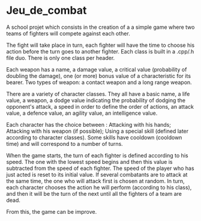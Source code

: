 # Jeu_de_combat
A school projet which consists in the creation of a a simple game where two teams of fighters will compete against each other.

The fight will take place in turn, each fighter will have the time to choose his action before the turn goes to another fighter.
Each class is built in a .cpp/.h file duo.
There is only one class per header.

Each weapon has a name, a damage value, a critical value (probability of doubling the damage), one (or more) bonus value of a characteristic for its bearer.
Two types of weapon: a contact weapon and a long range weapon.

There are a variety of character classes.
They all have a basic name, a life value, a weapon, a dodge value indicating the probability of dodging the opponent's attack, a speed in order to define the order of actions, an attack value, a defence value, an agility value, an intelligence value.

Each character has the choice between : 
Attacking with his hands;
Attacking with his weapon (if possible);
Using a special skill (defined later according to character classes).
Some skills have cooldown (cooldown time) and will correspond to a number of turns.

When the game starts, the turn of each fighter is defined according to his speed.
The one with the lowest speed begins and then this value is subtracted from the speed of each fighter.
The speed of the player who has just acted is reset to its initial value.
If several combatants are to attack at the same time, the one who will attack first is chosen at random.
In turn, each character chooses the action he will perform (according to his class),
and then it will be the turn of the next until all the fighters of a team are dead.

From this, the game can be improve.
